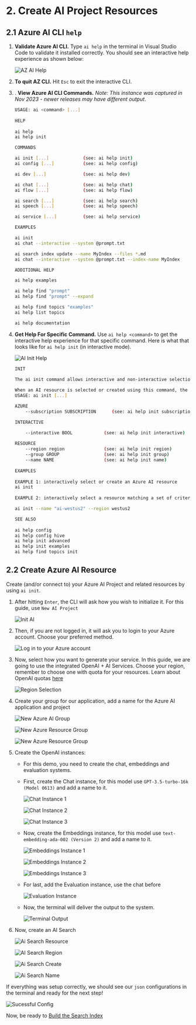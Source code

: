 # 2. Create AI Project Resources
## 2.1 Azure AI CLI `help`
1. **Validate Azure AI CLI.** Type `ai help` in the terminal in Visual Studio Code to validate it installed correctly. You should see an interactive help experience as shown below:


    ![AZ AI Help](../img/11-AZAIHelp.png)

2. **To quit AZ CLI.** Hit `Esc` to exit the interactive CLI.

3. . **View Azure AI CLI Commands.** 
 _Note: This instance was captured in Nov 2023 - newer releases may have different output_.

    ```bash
    USAGE: ai <command> [...]                                       
                                                                    
    HELP                                                            
                                                                    
    ai help
    ai help init

    COMMANDS

    ai init [...]             (see: ai help init)
    ai config [...]           (see: ai help config)

    ai dev [...]              (see: ai help dev)

    ai chat [...]             (see: ai help chat)
    ai flow [...]             (see: ai help flow)

    ai search [...]           (see: ai help search)
    ai speech [...]           (see: ai help speech)

    ai service [...]          (see: ai help service)

    EXAMPLES

    ai init
    ai chat --interactive --system @prompt.txt

    ai search index update --name MyIndex --files *.md
    ai chat --interactive --system @prompt.txt --index-name MyIndex

    ADDITIONAL HELP

    ai help examples

    ai help find "prompt"
    ai help find "prompt" --expand

    ai help find topics "examples"
    ai help list topics

    ai help documentation
    ```

4. **Get Help For Specific Command.** Use `ai help <command>` to get the interactive help experience for that specific command. Here is what that looks like for `ai help init` (in interactive mode).

    ![AI Init Help](../img/12-AIInitHelp.png)

    ```bash
    INIT  
                                                                                                       
    The ai init command allows interactive and non-interactive selection or creation of Azure AI Services resources.                                                                                               

    When an AI resource is selected or created using this command, the associated resource keys and region are retrieved and automatically stored in the local AI configuration datastore.                                                                           
    USAGE: ai init [...]                                                                                                    

    AZURE                                                                                                                                                                                            
        --subscription SUBSCRIPTION      (see: ai help init subscription)    

    INTERACTIVE

        --interactive BOOL            (see: ai help init interactive)             
                                                                                                                                                                  
    RESOURCE                                                                                                                                                                                                                                                                                                    
        --region region               (see: ai help init region)                                                                                                                                             
        --group GROUP                 (see: ai help init group)                                                                                                                                             
        --name NAME                   (see: ai help init name)                                                                                                
                                                                          
    EXAMPLES
                                                            
    EXAMPLE 1: interactively select or create an Azure AI resource                                                                                     
    ai init
                                                                           
    EXAMPLE 2: interactively select a resource matching a set of criteria 

    ai init --name "ai-westus2" --region westus2

    SEE ALSO 
                                                                                 
    ai help config
    ai help config hive
    ai help init advanced
    ai help init examples
    ai help find topics init
    ```

## 2.2 Create Azure AI Resource

Create (and/or connect to) your Azure AI Project and related resources by using `ai init`.

1. After hitting `Enter`, the CLI will ask how you wish to initialize it. For this guide, use `New AI Project`

    ![Init AI](../img/13-InitAI.png)

2. Then, if you are not logged in, it will ask you to login to your Azure account. Choose your preferred method.

    ![Log in to your Azure account](../img/14-AILogin.png)

3. Now, select how you want to generate your service. In this guide, we are going to use the integrated OpenAI + AI Services. Choose your region, remember to choose one with quota for your resources. Learn about OpenAI quotas [here](https://learn.microsoft.com/en-us/azure/ai-services/openai/quotas-limits?WT.mc_id=academic-0000-pablolopes)

    ![Region Selection](../img/15-RegionSelect.png)

4. Create your group for our application, add a name for the Azure AI application and project

    ![New Azure AI Group](../img/16-NewAzAIGroup.png)

    ![New Azure Resource Group](../img/17-NewResourceGroup.png)

    ![New Azure Resource Group](../img/18-AzAIProject.png)

5. Create the OpenAI instances:

    - For this demo, you need to create the chat, embeddings and evaluation systems. 

    - First, create the Chat instance, for this model use `GPT-3.5-turbo-16k (Model 0613)` and add a name to it.

        ![Chat Instance 1](../img/19-ChatInstance.png)

        ![Chat Instance 2](../img/20-ChatInstanceModel.png)

        ![Chat Instance 3](../img/21-AddNameChatInstance.png)


    - Now, create the Embeddings instance, for this model use `text-embedding-ada-002 (Version 2)` and add a name to it.

        ![Embeddings Instance 1](../img/22-EmbeddingsInstance.png)

        ![Embeddings Instance 2](../img/23-EmbeddingsInstanceModel.png)

        ![Embeddings Instance 3](../img/24-AddNameEmbeddingsInstance.png)

    - For last, add the Evaluation instance, use the chat before

        ![Evaluation Instance](../img/25-EvaluationModel.png)

    - Now, the terminal will deliver the output to the system.

        ![Terminal Output](../img/26-TerminalAOIOutput.png)

6. Now, create an AI Search 

    ![Ai Search Resource](../img/27-AISearchResource.png)

    ![AI Search Region](../img/28-RegionAISearch.png)

    ![Ai Search Create](../img/29-CreateAISearch.png)

    ![Ai Search Name](../img/30-NameAISearch.png)

If everything was setup correctly, we should see our `json` configurations in the terminal and ready for the next step!

![Sucessful Config](../img/31-SucessfulConfig.png)

Now, be ready to [Build the Search Index](./03-build-search-index.md)
